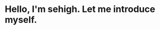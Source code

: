 <!---
- 👋 Hi, I’m @SeHIgh
- 👀 I’m interested in Full Stack 
- 🌱 I’m currently learning : HTML, CSS, JavaScript, React, Node.js, MySQL
- 💞️ I’m looking to collaborate on ...
- 📫 How to reach me : sehi0119@naver.com
- 😄 Pronouns: ...
- ⚡ Fun fact: Love Games
--->

<!---
SeHIgh/SeHIgh is a ✨ special ✨ repository because its `README.md` (this file) appears on your GitHub profile.
You can click the Preview link to take a look at your changes.
--->

<h1>
  Hello, I'm sehigh. Let me introduce myself.
</h1>

